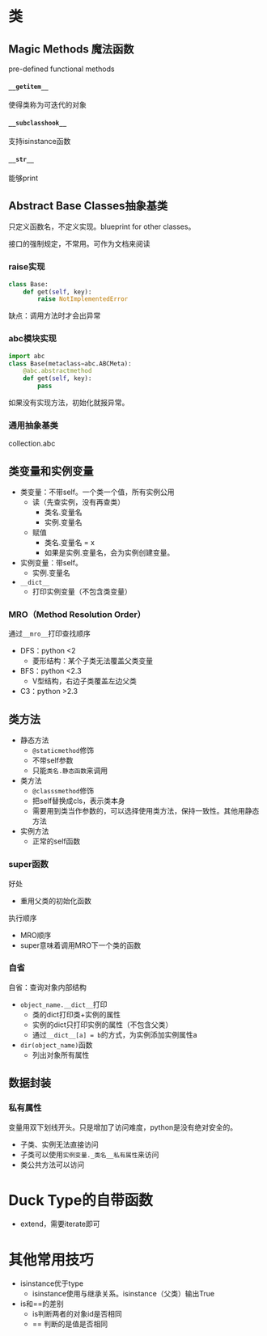 # 类

## Magic Methods 魔法函数

pre-defined functional methods

#### `__getitem__`

使得类称为可迭代的对象

####  `__subclasshook__`

支持isinstance函数

#### `__str__`

能够print

## Abstract Base Classes抽象基类

只定义函数名，不定义实现。blueprint for other classes。

接口的强制规定，不常用。可作为文档来阅读

### raise实现

``` python
class Base:
	def get(self, key):
		raise NotImplementedError
```

缺点：调用方法时才会出异常

### abc模块实现

```python
import abc
class Base(metaclass=abc.ABCMeta):
    @abc.abstractmethod
	def get(self, key):
		pass
```

如果没有实现方法，初始化就报异常。

### 通用抽象基类

collection.abc

## 类变量和实例变量

- 类变量：不带self。一个类一个值，所有实例公用
  - 读（先查实例，没有再查类）
    - 类名.变量名
    - 实例.变量名
  - 赋值
    - 类名.变量名 = x
    - 如果是实例.变量名，会为实例创建变量。
- 实例变量：带self。
  - 实例.变量名
- `__dict__`
  - 打印实例变量（不包含类变量）

### MRO（Method Resolution Order）

通过`__mro__`打印查找顺序

- DFS：python <2
  - 菱形结构：某个子类无法覆盖父类变量
- BFS：python <2.3
  - V型结构，右边子类覆盖左边父类
- C3：python >2.3

## 类方法

- 静态方法
  - `@staticmethod`修饰
  - 不带self参数
  - 只能`类名.静态函数`来调用
- 类方法
  - `@classsmethod`修饰
  - 把self替换成cls，表示类本身
  - 需要用到类当作参数的，可以选择使用类方法，保持一致性。其他用静态方法
- 实例方法
  - 正常的self函数

### super函数

好处

- 重用父类的初始化函数

执行顺序

- MRO顺序
- super意味着调用MRO下一个类的函数

### 自省

自省：查询对象内部结构

- `object_name.__dict__`打印
  - 类的dict打印类+实例的属性
  - 实例的dict只打印实例的属性（不包含父类）
  - 通过`__dict__[a] = b`的方式，为实例添加实例属性a
- `dir(object_name)`函数
  - 列出对象所有属性

## 数据封装

### 私有属性

变量用双下划线开头。只是增加了访问难度，python是没有绝对安全的。

- 子类、实例无法直接访问
- 子类可以使用`实例变量._类名__私有属性`来访问
- 类公共方法可以访问

# Duck Type的自带函数

- extend，需要iterate即可

# 其他常用技巧

- isinstance优于type
  - isinstance使用与继承关系。isinstance（父类）输出True
- is和==的差别
  - is判断两者的对象id是否相同
  - == 判断的是值是否相同